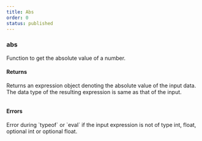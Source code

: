 ```yaml
---
title: Abs
order: 0
status: published
---
```


### abs

Function to get the absolute value of a number.

#### Returns
<Expandable type="Expr">
Returns an expression object denoting the absolute value of the input data. The
data type of the resulting expression is same as that of the input. 
</Expandable>

<pre snippet="api-reference/expressions/num#abs"
status="success" message="Getting absolute value of numeric using abs">
</pre>

#### Errors
<Expandable title="Invoking on a non-numeric type">
Error during `typeof` or `eval` if the input expression is not of type int, 
float, optional int or optional float.
</Expandable>